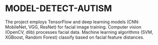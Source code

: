 # MODEL-DETECT-AUTISM
 The project employs TensorFlow and deep learning models (CNN: MobileNet, VGG, ResNet) for facial image training. Computer vision (OpenCV, dlib) processes facial data. Machine learning algorithms (SVM, XGBoost, Random Forest) classify based on facial feature distances.
